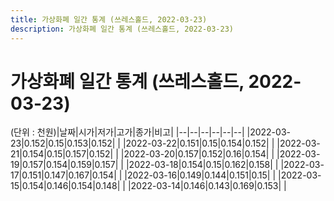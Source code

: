 ```yaml
---
title: 가상화폐 일간 통계 (쓰레스홀드, 2022-03-23)
description: 가상화폐 일간 통계 (쓰레스홀드, 2022-03-23)
---
```


가상화폐 일간 통계 (쓰레스홀드, 2022-03-23)
===

(단위 : 천원)|날짜|시가|저가|고가|종가|비고|
|--|--|--|--|--|--|
|2022-03-23|0.152|0.15|0.153|0.152|    |
|2022-03-22|0.151|0.15|0.154|0.152|    |
|2022-03-21|0.154|0.15|0.157|0.152|    |
|2022-03-20|0.157|0.152|0.16|0.154|    |
|2022-03-19|0.157|0.154|0.159|0.157|    |
|2022-03-18|0.154|0.15|0.162|0.158|    |
|2022-03-17|0.151|0.147|0.167|0.154|    |
|2022-03-16|0.149|0.144|0.151|0.15|    |
|2022-03-15|0.154|0.146|0.154|0.148|    |
|2022-03-14|0.146|0.143|0.169|0.153|    |
